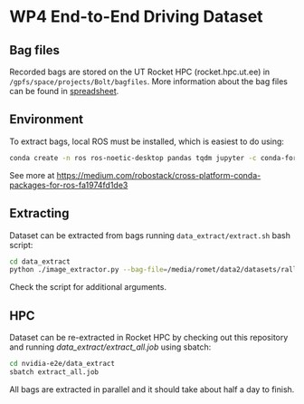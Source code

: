 # WP4 End-to-End Driving Dataset

## Bag files

Recorded bags are stored on the UT Rocket HPC (rocket.hpc.ut.ee) in `/gpfs/space/projects/Bolt/bagfiles`. More information
about the bag files can be found in [spreadsheet](https://docs.google.com/spreadsheets/d/1AaAbLjStrIYLI6l3RYshKFQz80Ov_siAtBU5WWGc8ew/edit#gid=0).

## Environment

To extract bags, local ROS must be installed, which is easiest to do using:

```bash
conda create -n ros ros-noetic-desktop pandas tqdm jupyter -c conda-forge -c robostack && conda activate ros
```

See more at https://medium.com/robostack/cross-platform-conda-packages-for-ros-fa1974fd1de3

## Extracting

Dataset can be extracted from bags running `data_extract/extract.sh` bash script: 

```bash
cd data_extract
python ./image_extractor.py --bag-file=/media/romet/data2/datasets/rally-estonia/bags/2021-05-28-15-19-48_e2e_sulaoja_20_30.bag --extract-dir=/media/romet/data2/datasets/rally-estonia/test-dataset
```
Check the script for additional arguments.

## HPC

Dataset can be re-extracted in Rocket HPC by checking out this repository and running _data_extract/extract_all.job_ using sbatch:

```bash
cd nvidia-e2e/data_extract
sbatch extract_all.job
```

All bags are extracted in parallel and it should take about half a day to finish.